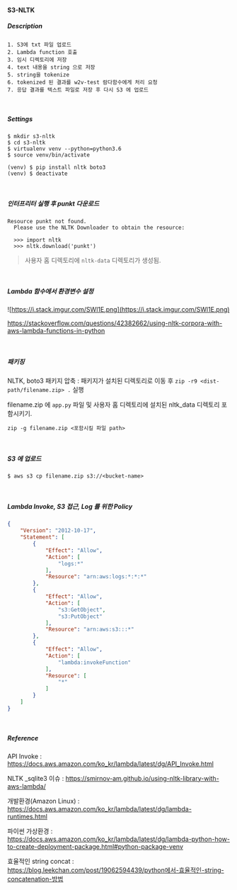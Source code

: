 #### S3-NLTK



##### Description

```
1. S3에 txt 파일 업로드
2. Lambda function 호출
3. 임시 디렉토리에 저장
4. text 내용을 string 으로 저장
5. string을 tokenize
6. tokenized 된 결과를 w2v-test 람다함수에게 처리 요청
7. 응답 결과를 텍스트 파일로 저장 후 다시 S3 에 업로드
```

<br>

##### Settings

```
$ mkdir s3-nltk
$ cd s3-nltk
$ virtualenv venv --python=python3.6
$ source venv/bin/activate

(venv) $ pip install nltk boto3
(venv) $ deactivate
```



<br>

##### 인터프리터 실행 후 punkt 다운로드

```
Resource punkt not found.
  Please use the NLTK Downloader to obtain the resource:

  >>> import nltk
  >>> nltk.download('punkt')
```

> 사용자 홈 디렉토리에 `nltk-data` 디렉토리가 생성됨.

<br>

##### Lambda 함수에서 환경변수 설정

![https://i.stack.imgur.com/SWl1E.png](https://i.stack.imgur.com/SWl1E.png)

<https://stackoverflow.com/questions/42382662/using-nltk-corpora-with-aws-lambda-functions-in-python>

<br>

##### 패키징

NLTK, boto3 패키지 압축 : 패키지가 설치된 디렉토리로 이동 후 `zip -r9 <dist-path/filename.zip> .` 실행

filename.zip 에 `app.py` 파일 및 사용자 홈 디렉토리에 설치된 nltk_data 디렉토리 포함시키기. 

`zip -g filename.zip <포함시킬 파일 path>`



<br>

##### S3 에 업로드 

```
$ aws s3 cp filename.zip s3://<bucket-name>
```



<br>

##### Lambda Invoke, S3 접근, Log 를 위한 Policy

```json
{
    "Version": "2012-10-17",
    "Statement": [
        {
            "Effect": "Allow",
            "Action": [
                "logs:*"
            ],
            "Resource": "arn:aws:logs:*:*:*"
        },
        {
            "Effect": "Allow",
            "Action": [
                "s3:GetObject",
                "s3:PutObject"
            ],
            "Resource": "arn:aws:s3:::*"
        },
        {
            "Effect": "Allow",
            "Action": [
                "lambda:invokeFunction"
            ],
            "Resource": [
                "*"
            ]
        }
    ]
}
```



<br>

##### Reference

API Invoke : <https://docs.aws.amazon.com/ko_kr/lambda/latest/dg/API_Invoke.html>

NLTK _sqlite3 이슈 :  <https://smirnov-am.github.io/using-nltk-library-with-aws-lambda/>

개발환경(Amazon Linux) : <https://docs.aws.amazon.com/ko_kr/lambda/latest/dg/lambda-runtimes.html>

파이썬 가상환경 : <https://docs.aws.amazon.com/ko_kr/lambda/latest/dg/lambda-python-how-to-create-deployment-package.html#python-package-venv>

효율적인 string concat : <https://blog.leekchan.com/post/19062594439/python에서-효율적인-string-concatenation-방법>

